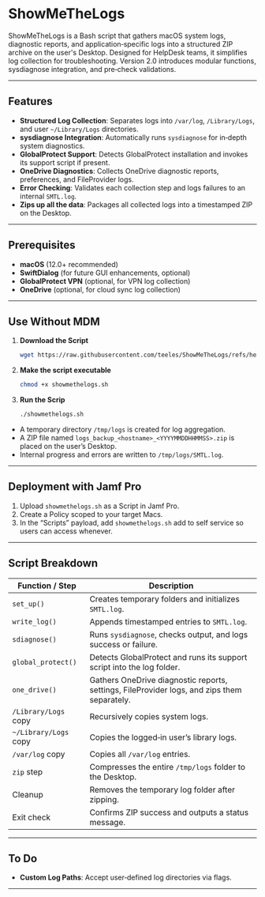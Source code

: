 # ShowMeTheLogs

ShowMeTheLogs is a Bash script that gathers macOS system logs, diagnostic reports, and application‑specific logs into a structured ZIP archive on the user's Desktop. Designed for HelpDesk teams, it simplifies log collection for troubleshooting. Version 2.0 introduces modular functions, sysdiagnose integration, and pre‑check validations.

---

## Features

- **Structured Log Collection**: Separates logs into `/var/log`, `/Library/Logs`, and user `~/Library/Logs` directories.
- **sysdiagnose Integration**: Automatically runs `sysdiagnose` for in‑depth system diagnostics.
- **GlobalProtect Support**: Detects GlobalProtect installation and invokes its support script if present.
- **OneDrive Diagnostics**: Collects OneDrive diagnostic reports, preferences, and FileProvider logs.
- **Error Checking**: Validates each collection step and logs failures to an internal `SMTL.log`.
- **Zips up all the data**: Packages all collected logs into a timestamped ZIP on the Desktop.

---

## Prerequisites

- **macOS** (12.0+ recommended)
- **SwiftDialog** (for future GUI enhancements, optional)
- **GlobalProtect VPN** (optional, for VPN log collection)
- **OneDrive** (optional, for cloud sync log collection)

---

## Use Without MDM

1. **Download the Script**
   ```bash
   wget https://raw.githubusercontent.com/teeles/ShowMeTheLogs/refs/heads/main/ShowMeTheLogs.sh
   ```
2. **Make the script executable**
   ```bash
   chmod +x showmethelogs.sh
   ```
3. **Run the Scrip**

   ```bash
   ./showmethelogs.sh
   ```

- A temporary directory `/tmp/logs` is created for log aggregation.
- A ZIP file named `logs_backup_<hostname>_<YYYYMMDDHHMMSS>.zip` is placed on the user’s Desktop.
- Internal progress and errors are written to `/tmp/logs/SMTL.log`.

---

## Deployment with Jamf Pro

1. Upload `showmethelogs.sh` as a Script in Jamf Pro.  
2. Create a Policy scoped to your target Macs.  
3. In the “Scripts” payload, add `showmethelogs.sh` add to self service so users can access whenever. 

---

## Script Breakdown

| Function / Step       | Description                                                                                   |
| --------------------- | --------------------------------------------------------------------------------------------- |
| `set_up()`            | Creates temporary folders and initializes `SMTL.log`.                                         |
| `write_log()`         | Appends timestamped entries to `SMTL.log`.                                                    |
| `sdiagnose()`         | Runs `sysdiagnose`, checks output, and logs success or failure.                              |
| `global_protect()`    | Detects GlobalProtect and runs its support script into the log folder.                       |
| `one_drive()`         | Gathers OneDrive diagnostic reports, settings, FileProvider logs, and zips them separately.   |
| `/Library/Logs` copy  | Recursively copies system logs.                                                              |
| `~/Library/Logs` copy | Copies the logged‑in user’s library logs.                                                     |
| `/var/log` copy       | Copies all `/var/log` entries.                                                                |
| `zip` step            | Compresses the entire `/tmp/logs` folder to the Desktop.                                       |
| Cleanup               | Removes the temporary log folder after zipping.                                               |
| Exit check            | Confirms ZIP success and outputs a status message.                                            |

---

## To Do

- **Custom Log Paths**: Accept user‑defined log directories via flags.

---



